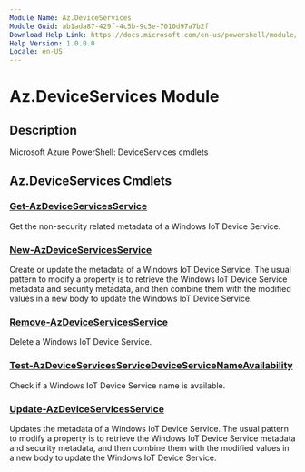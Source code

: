 ```yaml
---
Module Name: Az.DeviceServices
Module Guid: ab1ada87-429f-4c5b-9c5e-7010d97a7b2f
Download Help Link: https://docs.microsoft.com/en-us/powershell/module/az.deviceservices
Help Version: 1.0.0.0
Locale: en-US
---
```


# Az.DeviceServices Module
## Description
Microsoft Azure PowerShell: DeviceServices cmdlets

## Az.DeviceServices Cmdlets
### [Get-AzDeviceServicesService](Get-AzDeviceServicesService.md)
Get the non-security related metadata of a Windows IoT Device Service.

### [New-AzDeviceServicesService](New-AzDeviceServicesService.md)
Create or update the metadata of a Windows IoT Device Service.
The usual pattern to modify a property is to retrieve the Windows IoT Device Service metadata and security metadata, and then combine them with the modified values in a new body to update the Windows IoT Device Service.

### [Remove-AzDeviceServicesService](Remove-AzDeviceServicesService.md)
Delete a Windows IoT Device Service.

### [Test-AzDeviceServicesServiceDeviceServiceNameAvailability](Test-AzDeviceServicesServiceDeviceServiceNameAvailability.md)
Check if a Windows IoT Device Service name is available.

### [Update-AzDeviceServicesService](Update-AzDeviceServicesService.md)
Updates the metadata of a Windows IoT Device Service.
The usual pattern to modify a property is to retrieve the Windows IoT Device Service metadata and security metadata, and then combine them with the modified values in a new body to update the Windows IoT Device Service.

